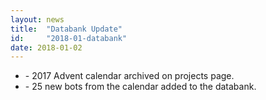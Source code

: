 ```yaml
---
layout: news
title:  "Databank Update"
id:     "2018-01-databank"
date: 2018-01-02
---
```

<ul><li> - 2017 Advent calendar archived on projects page.</li>
<li> - 25 new bots from the calendar added to the databank.</li></ul>